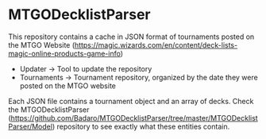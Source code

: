 # MTGODecklistParser
This repository contains a cache in JSON format of tournaments posted on the MTGO Website (https://magic.wizards.com/en/content/deck-lists-magic-online-products-game-info)

* Updater -> Tool to update the repository
* Tournaments -> Tournament repository, organized by the date they were posted on the MTGO website

Each JSON file contains a tournament object and an array of decks. Check the MTGODecklistParser (https://github.com/Badaro/MTGODecklistParser/tree/master/MTGODecklistParser/Model) repository to see exactly what these entities contain.
